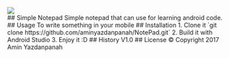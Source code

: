 <div>
<div style="width: 300px">
<img src="http://www.aminyazdanpanah.com/public/images/Notepad.gif">
</div>
<div>
## Simple Notepad
Simple notepad that can use for learning android code.
## Usage
To write something in your mobile
## Installation
1. Clone it `git clone https://github.com/aminyazdanpanah/NotePad.git`
2. Build it with Android Studio
3. Enjoy it :D
## History
V1.0
## License
© Copyright 2017 Amin Yazdanpanah
</div>
</div>
